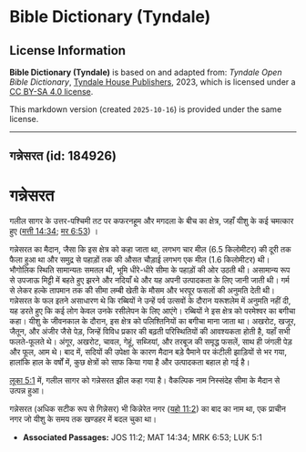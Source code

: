 # Bible Dictionary (Tyndale)

## License Information

**Bible Dictionary (Tyndale)** is based on and adapted from: _Tyndale Open Bible Dictionary_, [Tyndale House Publishers](https://tyndaleopenresources.com/), 2023, which is licensed under a [CC BY-SA 4.0 license](https://creativecommons.org/licenses/by-sa/4.0/legalcode.en).

This markdown version (created `2025-10-16`) is provided under the same license.



--------------------------------

## गन्नेसरत (id: 184926)

गन्नेसरत
========

गलील सागर के उत्तर\-पश्चिमी तट पर कफरनहूम और मगदला के बीच का क्षेत्र, जहाँ यीशु के कई चमत्कार हुए ([मत्ती 14:34](https://ref.ly/Matt14:34); [मर 6:53](https://ref.ly/Mark6:53)) ।

 गन्नेसरत का मैदान, जैसा कि इस क्षेत्र को कहा जाता था, लगभग चार मील (6\.5 किलोमीटर) की दूरी तक फैला हुआ था और समुद्र से पहाड़ों तक की औसत चौड़ाई लगभग एक मील (1\.6 किलोमीटर) थी। भौगोलिक स्थिति सामान्यतः समतल थी, भूमि धीरे\-धीरे सीमा के पहाड़ों की ओर उठती थी। असामान्य रूप से उपजाऊ मिट्टी में बहते हुए झरने और नदियाँ थे और यह अपनी उत्पादकता के लिए जानी जाती थी। गर्म से लेकर हल्के तापमान तक की सीमा लम्बी खेती के मौसम और भरपूर फसलों की अनुमति देती थी। गन्नेसरत के फल इतने असाधारण थे कि रब्बियों ने उन्हें पर्व उत्सवों के दौरान यरूशलेम में अनुमति नहीं दी, यह डरते हुए कि कई लोग केवल उनके रसीलेपन के लिए आएंगे। रब्बियों ने इस क्षेत्र को परमेश्वर का बगीचा कहा। यीशु के जीवनकाल के दौरान, इस क्षेत्र को पलिश्तिनियों का बगीचा माना जाता था। अखरोट, खजूर, जैतून, और अंजीर जैसे पेड़, जिन्हें विविध प्रकार की बढ़ती परिस्थितियों की आवश्यकता होती है, यहाँ सभी फलते\-फूलते थे। अंगूर, अखरोट, चावल, गेहूं, सब्जियां, और तरबूज की समृद्ध फसलें, साथ ही जंगली पेड़ और फूल, आम थे। बाद में, सदियों की उपेक्षा के कारण मैदान बड़े पैमाने पर कंटीली झाड़ियों से भर गया, हालांकि हाल के वर्षों में, कुछ क्षेत्रों को साफ किया गया है और उत्पादकता बहाल हो गई है।

[लूका 5:1](https://ref.ly/Luke5:1) में, गलील सागर को गन्नेसरत झील कहा गया है। वैकल्पिक नाम निस्संदेह सीमा के मैदान से उत्पन्न हुआ।

गन्नेसरत (अधिक सटीक रूप से गिन्नेसर) भी किन्नेरेत नगर ([यहो 11:2](https://ref.ly/Josh11:2)) का बाद का नाम था, एक प्राचीन नगर जो यीशु के समय तक खण्डहर में बदल चुका था।

* **Associated Passages:** JOS 11:2; MAT 14:34; MRK 6:53; LUK 5:1

